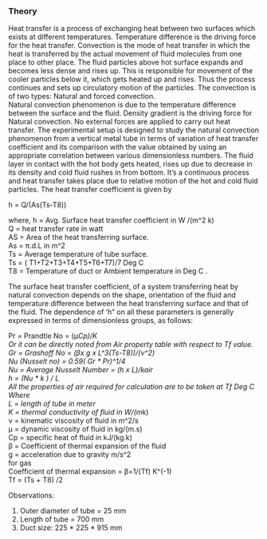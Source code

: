 ### Theory

Heat transfer is a process of exchanging heat between two surfaces which exists at different temperatures. Temperature difference is the driving force for the heat transfer. Convection is the mode of heat transfer in which the heat is transferred by the actual movement of fluid molecules from one place to other place. The fluid particles above hot surface expands and becomes less dense and rises up. This is responsible for movement of the cooler particles below it, which gets heated up and rises. Thus the process continues and sets up circulatory motion of the particles.
The convection is of two types: Natural and forced convection. <br>
Natural convection phenomenon is due to the temperature difference between the surface and the fluid. Density gradient is the driving force for Natural convection. No external forces are applied to carry out heat transfer.
The experimental setup is designed to study the natural convection phenomenon from a vertical metal tube in terms of variation of heat transfer coefficient and its comparison with the value obtained by using an appropriate correlation between various dimensionless numbers. The fluid layer in contact with the hot body gets heated, rises up due to decrease in its density and cold fluid rushes in from bottom.  It’s a continuous process and heat transfer takes place due to relative motion of the hot and cold fluid particles.
The heat transfer coefficient is given by <br>

h =  Q/(As(Ts-T8))  

where,
h = Avg. Surface heat transfer coefficient in W /(m^2 k) <br>
Q = heat transfer rate in watt <br>
AS = Area of the heat transferring surface. <br>
    As =  π.d.L  in m^2 <br>
Ts = Average temperature of tube surface.  <br>
         Ts =   ( T1+T2+T3+T4+T5+T6+T7)/7  Deg C <br>
T8  = Temperature of duct or Ambient temperature in Deg C . <br>

The surface heat transfer coefficient, of a system transferring heat by natural convection depends on the shape, orientation of the fluid and temperature difference between the heat transferring surface and that of the fluid. The dependence of ‘h” on all these parameters is generally expressed in terms of dimensionless groups, as follows:  <br>

Pr = Prandtle No = (μ*Cp)/K    <br>
Or it can be directly noted from Air property table with respect to Tf value.
Gr = Grashoff No =    (βx g x L^3(Ts-T8))/(ν^2)   <br>
Nu (Nusselt no)  = 0.59( Gr * Pr)^1/4    <br>
Nu =  Average Nusselt Number = (h x L)/kair        <br>
 h = (Nu * k ) / L <br>
All the properties of air required for calculation are to be taken at Tf Deg C  <br>
Where  <br>
L = length of tube in meter <br>
K = thermal conductivity of fluid in W/(m*k)  <br>
ν = kinematic viscosity of fluid in m^2/s  <br>
µ = dynamic viscosity of fluid in kg/(m.s)  <br>
Cp = specific heat of fluid in kJ/(kg.k)  <br>
β = Coefficient of thermal expansion of the fluid  <br>
g = acceleration due to gravity  m/s^2	 <br>
for gas <br>
Coefficient of thermal expansion = β=1/(Tf) K^(-1) <br>
Tf = (Ts + T8) /2  <br>

Observations:
1.	Outer diameter of tube = 25 mm
2.	Length of tube = 700 mm
3.	Duct size: 225 * 225 * 915 mm
